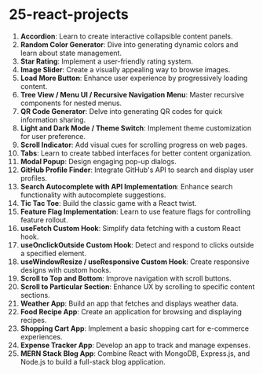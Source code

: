 # 25-react-projects

1. **Accordion**: Learn to create interactive collapsible content panels.
2. **Random Color Generator**: Dive into generating dynamic colors and learn about state management.
3. **Star Rating**: Implement a user-friendly rating system.
4. **Image Slider**: Create a visually appealing way to browse images.
5. **Load More Button**: Enhance user experience by progressively loading content.
6. **Tree View / Menu UI / Recursive Navigation Menu**: Master recursive components for nested menus.
7. **QR Code Generator**: Delve into generating QR codes for quick information sharing.
8. **Light and Dark Mode / Theme Switch**: Implement theme customization for user preference.
9. **Scroll Indicator**: Add visual cues for scrolling progress on web pages.
10. **Tabs**: Learn to create tabbed interfaces for better content organization.
11. **Modal Popup**: Design engaging pop-up dialogs.
12. **GitHub Profile Finder**: Integrate GitHub's API to search and display user profiles.
13. **Search Autocomplete with API Implementation**: Enhance search functionality with autocomplete suggestions.
14. **Tic Tac Toe**: Build the classic game with a React twist.
15. **Feature Flag Implementation**: Learn to use feature flags for controlling feature rollout.
16. **useFetch Custom Hook**: Simplify data fetching with a custom React hook.
17. **useOnclickOutside Custom Hook**: Detect and respond to clicks outside a specified element.
18. **useWindowResize / useResponsive Custom Hook**: Create responsive designs with custom hooks.
19. **Scroll to Top and Bottom**: Improve navigation with scroll buttons.
20. **Scroll to Particular Section**: Enhance UX by scrolling to specific content sections.
21. **Weather App**: Build an app that fetches and displays weather data.
22. **Food Recipe App**: Create an application for browsing and displaying recipes.
23. **Shopping Cart App**: Implement a basic shopping cart for e-commerce experiences.
24. **Expense Tracker App**: Develop an app to track and manage expenses.
25. **MERN Stack Blog App**: Combine React with MongoDB, Express.js, and Node.js to build a full-stack blog application.